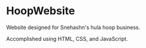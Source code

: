 # HoopWebsite

Website designed for Snehashn's hula hoop business. 

Accomplished using HTML, CSS, and JavaScript.
